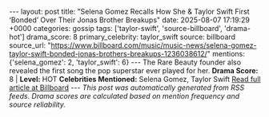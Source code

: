 --- layout: post title: "Selena Gomez Recalls How She & Taylor Swift First ‘Bonded’ Over Their Jonas Brother Breakups" date: 2025-08-07 17:19:29 +0000 categories: gossip tags: ['taylor-swift', 'source-billboard', 'drama-hot'] drama_score: 8 primary_celebrity: taylor_swift source: billboard source_url: "https://www.billboard.com/music/music-news/selena-gomez-taylor-swift-bonded-jonas-brothers-breakups-1236038612/" mentions: {'selena_gomez': 2, 'taylor_swift': 6} --- The Rare Beauty founder also revealed the first song the pop superstar ever played for her. **Drama Score:** 8 | **Level:** HOT **Celebrities Mentioned:** Selena Gomez, Taylor Swift [Read full article at Billboard](https://www.billboard.com/music/music-news/selena-gomez-taylor-swift-bonded-jonas-brothers-breakups-1236038612/) --- *This post was automatically generated from RSS feeds. Drama scores are calculated based on mention frequency and source reliability.*